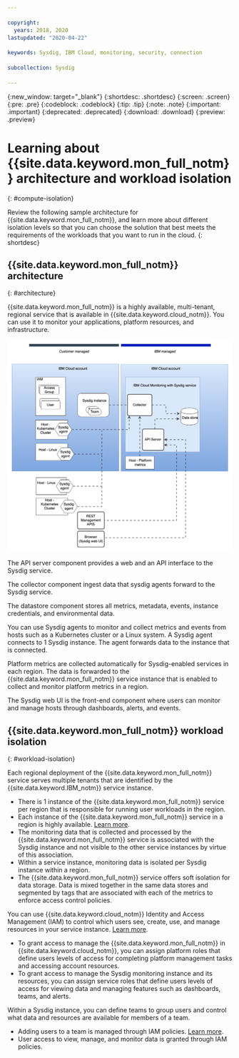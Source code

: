 ```yaml
---

copyright:
  years: 2018, 2020
lastupdated: "2020-04-22"

keywords: Sysdig, IBM Cloud, monitoring, security, connection

subcollection: Sysdig

---
```


{:new_window: target="_blank"}
{:shortdesc: .shortdesc}
{:screen: .screen}
{:pre: .pre}
{:codeblock: .codeblock}
{:tip: .tip}
{:note: .note}
{:important: .important}
{:deprecated: .deprecated}
{:download: .download}
{:preview: .preview}


# Learning about {{site.data.keyword.mon_full_notm}} architecture and workload isolation
{: #compute-isolation}

Review the following sample architecture for {{site.data.keyword.mon_full_notm}}, and learn more about different isolation levels so that you can choose the solution that best meets the requirements of the workloads that you want to run in the cloud.
{: shortdesc}



## {{site.data.keyword.mon_full_notm}} architecture
{: #architecture}

{{site.data.keyword.mon_full_notm}} is a highly available, multi-tenant, regional service that is available in {{site.data.keyword.cloud_notm}}. You can use it to monitor your applications, platform resources, and infrastructure.


![{{site.data.keyword.mon_full_notm}}](images/Monitoring-arch.png "{{site.data.keyword.mon_full_notm}} high level architecture")

The API server component provides a web and an API interface to the Sysdig service.

The collector component ingest data that sysdig agents forward to the Sysdig service.

The datastore component stores all metrics, metadata, events, instance credentials, and environmental data.

You can use Sysdig agents to monitor and collect metrics and events from hosts such as a Kubernetes cluster or a Linux system. A Sysdig agent connects to 1 Sysdig instance. The agent forwards data to the instance that is connected. 

Platform metrics are collected automatically for Sysdig-enabled services in each region. The data is forwarded to the {{site.data.keyword.mon_full_notm}} service instance that is enabled to collect and monitor platform metrics in a region.

The Sysdig web UI is the front-end component where users can monitor and manage hosts through dashboards, alerts, and events.



## {{site.data.keyword.mon_full_notm}} workload isolation
{: #workload-isolation}

Each regional deployment of the {{site.data.keyword.mon_full_notm}} service serves multiple tenants that are identified by the {{site.data.keyword.IBM_notm}} service instance.

* There is 1 instance of the {{site.data.keyword.mon_full_notm}} service per region that is responsible for running user workloads in the region.
* Each instance of the {{site.data.keyword.mon_full_notm}} service in a region is highly available. [Learn more](/docs/Monitoring-with-Sysdig?topic=Sysdig-ha-dr).
* The monitoring data that is collected and processed by the {{site.data.keyword.mon_full_notm}} service is associated with the Sysdig instance and not visible to the other service instances by virtue of this association.
* Within a service instance, monitoring data is isolated per Sysdig instance within a region. 
* The {{site.data.keyword.mon_full_notm}} service offers soft isolation for data storage. Data is mixed together in the same data stores and segmented by tags that are associated with each of the metrics to enforce  access control policies.

You can use {{site.data.keyword.cloud_notm}} Identity and Access Management (IAM) to control which users see, create, use, and manage resources in your service instance. [Learn more](/docs/Monitoring-with-Sysdig?topic=Sysdig-iam).
* To grant access to manage the {{site.data.keyword.mon_full_notm}} in {{site.data.keyword.cloud_notm}}, you can assign platform roles that define users levels of access for completing platform management tasks and accessing account resources. 
* To grant access to manage the Sysdig monitoring instance and its resources, you can assign service roles that define users levels of access for viewing data and managing features such as dashboards, teams, and alerts.

Within a Sysdig instance, you can define teams to group users and control what data and resources are available for members of a team. 
* Adding users to a team is managed through IAM policies. [Learn more](/docs/Monitoring-with-Sysdig?topic=Sysdig-iam#iam_policies_team).
* User access to view, manage, and monitor data is granted through IAM policies.


